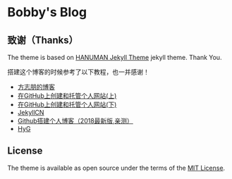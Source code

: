 # Bobby's Blog


## 致谢（Thanks）
The theme is based on [HANUMAN Jekyll Theme](https://github.com/samanyougarg/hanuman) jekyll theme. Thank You.

搭建这个博客的时候参考了以下教程，也一并感谢！
 - [方志朋的博客](https://www.fangzhipeng.com/)
 - [在GitHub上创建和托管个人网站(上)](https://blog.csdn.net/qq_26927285/article/details/78761814)
 - [在GitHub上创建和托管个人网站(下)](https://blog.csdn.net/qq_26927285/article/details/78762237)
 - [JekyllCN](http://jekyllcn.com/)
 - [Github搭建个人博客（2018最新版,亲测）](https://blog.csdn.net/xudailong_blog/article/details/78762262)
 - [HyG](https://gaohaoyang.github.io/)

## License

The theme is available as open source under the terms of the [MIT License](https://opensource.org/licenses/MIT).
